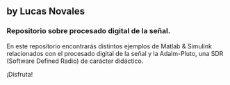 ## by Lucas Novales
### Repositorio sobre procesado digital de la señal.

En este repositorio encontrarás distintos ejemplos de Matlab & Simulink relacionados con el procesado digital de la señal y la Adalm-Pluto, una SDR (Software Defined Radio) de carácter didáctico.

¡Disfruta!
